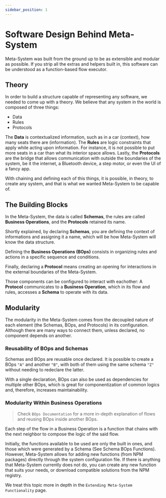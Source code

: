 ```yaml
---
sidebar_position: 1
---
```


# Software Design Behind Meta-System

Meta-System was built from the ground up to be as extensible and modular as possible. If you strip all the extras and helpers built in, this software can be understood as a function-based flow executor.

## Theory

In order to build a structure capable of representing any software, we needed to come up with a theory. We believe that any system in the world is composed of three things:
- Data
- Rules
- Protocols

The **Data** is contextualized information, such as in a car (context), how many seats there are (information). The **Rules** are logic constraints that apply while acting upon information. For instance, it is not possible to put more seats in a car than what its interior space allows. Lastly, the **Protocols** are the bridge that allows communication with outside the boundaries of the system, be it the internet, a Bluetooth device, a step motor, or even the UI of a fancy app.

With chaining and defining each of this things, it is possible, in theory, to create any system, and that is what we wanted Meta-System to be capable of.

## The Building Blocks

In the Meta-System, the data is called **Schemas**, the rules are called **Business Operations**, and the **Protocols** retained its name.

Shortly explained, by declaring **Schemas**, you are defining the context of informations and assigning it a name, which will be how Meta-System will know the data structure.

Defining the **Business Operations (BOps)** consists in organizing rules and actions in a specific sequence and conditions.

Finally, declaring a **Protocol** means creating an opening for interactions in the external boundaries of the Meta-System.

Those components can be configured to interact with eachother: A **Protocol** communicates to a **Business Operation**, which in its flow and rules, accesses a **Schema** to operate with its data.
## Modularity

The modularity in the Meta-System comes from the decoupled nature of each element (the Schemas, BOps, and Protocols) in its configuration. Although there are many ways to connect them, unless declared, no component depends on another.

### Reusability of BOps and Schemas

Schemas and BOps are reusable once declared. It is possible to create a BOps `"A"` and another `"B"`, with both of them using the same schema `"Z"` without needing to redeclare the latter.

With a single declaration, BOps can also be used as dependencies for multiple other BOps, which is great for componentization of common logics and, therefore, increases maintainability.

### Modularity Within Business Operations
> Check `BOps Documentation` for a more in-depth explanation of flows and reusing BOps inside another BOps.

Each step of the flow in a Business Operation is a function that chains with the next neighbor to compose the logic of the said flow.

Initially, the functions available to be used are only the built in ones, and those which were generated by a Schema (See Schema BOps Functions). However, Meta-System allows for adding new functions (from NPM packages) directly through the system configuration file. If there is anything that Meta-System currently does not do, you can create any new function that suits your needs, or download compatible solutions from the NPM registry.

We treat this topic more in depth in the `Extending Meta-System Functionality` page.
